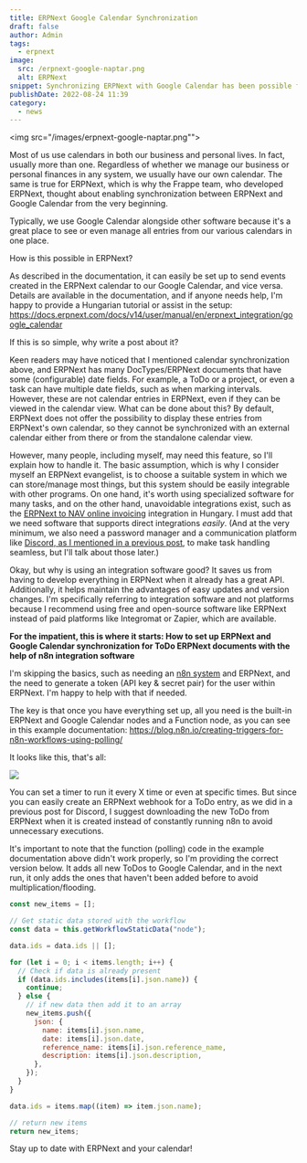 ```yaml
---
title: ERPNext Google Calendar Synchronization
draft: false
author: Admin
tags:
  - erpnext
image:
  src: /erpnext-google-naptar.png
  alt: ERPNext
snippet: Synchronizing ERPNext with Google Calendar has been possible for a long time, but there is still room for improvement. Let me show you how!
publishDate: 2022-08-24 11:39
category:
  - news
---
```


<img src="/images/erpnext-google-naptar.png"">

Most of us use calendars in both our business and personal lives. In fact, usually more than one. Regardless of whether we manage our business or personal finances in any system, we usually have our own calendar. The same is true for ERPNext, which is why the Frappe team, who developed ERPNext, thought about enabling synchronization between ERPNext and Google Calendar from the very beginning.

Typically, we use Google Calendar alongside other software because it's a great place to see or even manage all entries from our various calendars in one place.

How is this possible in ERPNext?

As described in the documentation, it can easily be set up to send events created in the ERPNext calendar to our Google Calendar, and vice versa. Details are available in the documentation, and if anyone needs help, I'm happy to provide a Hungarian tutorial or assist in the setup: <a href="https://docs.erpnext.com/docs/v14/user/manual/en/erpnext_integration/google_calendar" rel="noopener noreferrer">https://docs.erpnext.com/docs/v14/user/manual/en/erpnext_integration/google_calendar</a>

If this is so simple, why write a post about it?

Keen readers may have noticed that I mentioned calendar synchronization above, and ERPNext has many DocTypes/ERPNext documents that have some (configurable) date fields. For example, a ToDo or a project, or even a task can have multiple date fields, such as when marking intervals. However, these are not calendar entries in ERPNext, even if they can be viewed in the calendar view. What can be done about this? By default, ERPNext does not offer the possibility to display these entries from ERPNext's own calendar, so they cannot be synchronized with an external calendar either from there or from the standalone calendar view.

However, many people, including myself, may need this feature, so I'll explain how to handle it. The basic assumption, which is why I consider myself an ERPNext evangelist, is to choose a suitable system in which we can store/manage most things, but this system should be easily integrable with other programs. On one hand, it's worth using specialized software for many tasks, and on the other hand, unavoidable integrations exist, such as the <a href="https://www.monolithon.com/invoicing" rel="noopener noreferrer">ERPNext to NAV online invoicing</a> integration in Hungary. I must add that we need software that supports direct integrations _easily_. (And at the very minimum, we also need a password manager and a communication platform like <a href="https://www.monolithon.com/blog/news/erpnext-chat-solutions" rel="noopener noreferrer">Discord, as I mentioned in a previous post</a>, to make task handling seamless, but I'll talk about those later.)

Okay, but why is using an integration software good? It saves us from having to develop everything in ERPNext when it already has a great API. Additionally, it helps maintain the advantages of easy updates and version changes. I'm specifically referring to integration software and not platforms because I recommend using free and open-source software like ERPNext instead of paid platforms like Integromat or Zapier, which are available.

**For the impatient, this is where it starts: How to set up ERPNext and Google Calendar synchronization for ToDo ERPNext documents with the help of n8n integration software**

I'm skipping the basics, such as needing an <a href="https://n8n.io/cloud?ref=monolithon&amp;utm_source=affiliate" rel="noopener noreferrer">n8n system</a> and ERPNext, and the need to generate a token (API key &amp; secret pair) for the user within ERPNext. I'm happy to help with that if needed.

The key is that once you have everything set up, all you need is the built-in ERPNext and Google Calendar nodes and a Function node, as you can see in this example documentation: <a href="https://blog.n8n.io/creating-triggers-for-n8n-workflows-using-polling/" rel="noopener noreferrer">https://blog.n8n.io/creating-triggers-for-n8n-workflows-using-polling/</a>

It looks like this, that's all:

<img src="/images/R998Mfa.png">

You can set a timer to run it every X time or even at specific times. But since you can easily create an ERPNext webhook for a ToDo entry, as we did in a previous post for Discord, I suggest downloading the new ToDo from ERPNext when it is created instead of constantly running n8n to avoid unnecessary executions.

It's important to note that the function (polling) code in the example documentation above didn't work properly, so I'm providing the correct version below. It adds all new ToDos to Google Calendar, and in the next run, it only adds the ones that haven't been added before to avoid multiplication/flooding.

```javascript
const new_items = [];

// Get static data stored with the workflow
const data = this.getWorkflowStaticData("node");

data.ids = data.ids || [];

for (let i = 0; i < items.length; i++) {
  // Check if data is already present
  if (data.ids.includes(items[i].json.name)) {
    continue;
  } else {
    // if new data then add it to an array
    new_items.push({
      json: {
        name: items[i].json.name,
        date: items[i].json.date,
        reference_name: items[i].json.reference_name,
        description: items[i].json.description,
      },
    });
  }
}

data.ids = items.map((item) => item.json.name);

// return new items
return new_items;
```

Stay up to date with ERPNext and your calendar!
